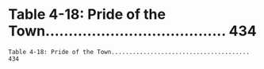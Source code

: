 # Table 4-18: Pride of the Town....................................... 434

```
Table 4-18: Pride of the Town....................................... 434

```
